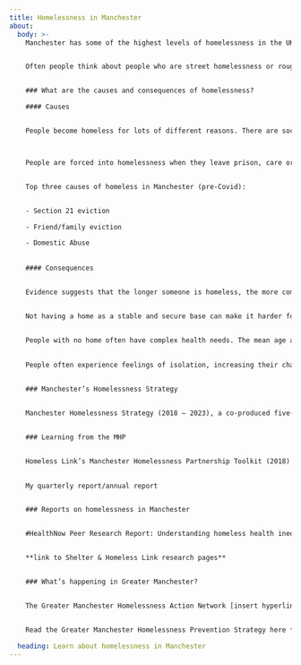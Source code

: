 ```yaml
---
title: Homelessness in Manchester
about:
  body: >-
    Manchester has some of the highest levels of homelessness in the UK – according to statistics published by Shelter in January 2023, Manchester ranks third-highest in the country for people experiencing homelessness per capita, with around 7,407 people (one in 74 people) experiencing homelessness.


    Often people think about people who are street homelessness or rough sleeping, but this represents the smallest segment of the homeless population (2-5% in Manchester before Covid). Other circumstances include people who are in emergency shelters, temporary accommodation, sofa-surfing, and unsafe/ substandard housing.


    ### What are the causes and consequences of homelessness?

    #### Causes


    People become homeless for lots of different reasons. There are social causes of homelessness, such as a lack of affordable housing, poverty and unemployment. For many, life events like a relationship breaking down, losing a job, mental or physical health problems, or substance misuse push people into homelessness.



    People are forced into homelessness when they leave prison, care or the army with no home to go to. Many women experiencing homelessness have escaped a violent or abusive relationship.


    Top three causes of homeless in Manchester (pre-Covid):


    - Section 21 eviction

    - Friend/family eviction

    - Domestic Abuse
  
  
    #### Consequences


    Evidence suggests that the longer someone is homeless, the more complex their problems become and the more difficult it can be to get back on their feet. 


    Not having a home as a stable and secure base can make it harder for people to find a job, stay healthy and maintain relationships. 


    People with no home often have complex health needs. The mean age at death of homeless people was 46 years for men, 43 years for women. This compares to 76 years for men and 81 years for women in the general population. Access to healthcare is only possible when someone is registered with a GP. 
    
     
    People often experience feelings of isolation, increasing their chances of taking drugs or experiencing mental health problems. Sometimes, issues that people believe cause homelessness are actually a result of homelessness, such as substance abuse and poor mental health. 


    ### Manchester’s Homelessness Strategy


    Manchester Homelessness Strategy (2018 – 2023), a co-produced five-year plan for making homelessness in Manchester rare, brief and one-off.


    ### Learning from the MHP


    Homeless Link’s Manchester Homelessness Partnership Toolkit (2018)

    
    My quarterly report/annual report


    ### Reports on homelessness in Manchester


    #HealthNow Peer Research Report: Understanding homeless health inequality in Greater Manchester


    **link to Shelter & Homeless Link research pages**


    ### What’s happening in Greater Manchester? 


    The Greater Manchester Homelessness Action Network [insert hyperlink] (GMHAN is a network for everyone working to end homelessness in all 10 boroughs of Greater Manchester. Like the MHP, the GMHAN is cross sector, and operates on the basis of ‘community development’ and co-production, bringing people together to work side by side rather than alone or in hierarchies.


    Read the Greater Manchester Homelessness Prevention Strategy here **[insert hyperlink]**.

  heading: Learn about homelessness in Manchester 
---
```

